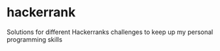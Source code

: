 # hackerrank
Solutions for different Hackerranks challenges to keep up my personal programming skills
